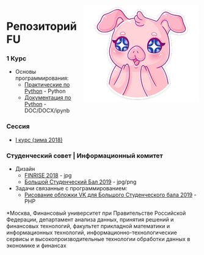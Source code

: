 <img src="pig.png" align="right" />

# Репозиторий FU

### 1 Курс

* Основы программирования:
	* [Практические по Python](https://github.com/FlymeDllVa/FU/tree/master/Course%20I/Python/Programs) - Python
	* [Документация по Python](https://github.com/FlymeDllVa/FU/tree/master/Course%20I/Python/Documentation) - DOC/DOCX/ipynb

### Сессия
* [I курс (зима 2018)](#)

### Студенческий совет | Информационный комитет
* Дизайн
	* [FINRISE 2018](https://github.com/FlymeDllVa/FU/tree/master/SSt/Design/FINRISE%2001.12.18) - jpg
	* [Большой Студенческий Бал 2019](https://github.com/FlymeDllVa/FU/tree/master/SSt/Design/Big%20Student%20Ball%202019) - jpg/png
* Задачи связанные с программированием:
	* [Рисование обложки VK для Большого Студенческого бала 2019](https://github.com/FlymeDllVa/FU/tree/master/SSt/Drawing%20the%20VK%20cover) - PHP

*Москва, Финансовый университет при Правительстве Российской Федерации, департамент анализа данных, принятия решений и финансовых технологий, факультет прикладной математики и информационных технологий, информационно-технологические сервисы и высокопроизводительные технологии обработки данных в экономике и финансах